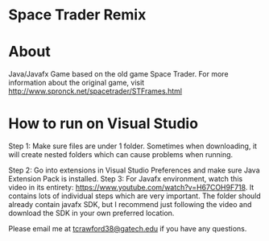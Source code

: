 # Space Trader Remix
# About
Java/Javafx Game based on the old game Space Trader. For more information about the original game, visit http://www.spronck.net/spacetrader/STFrames.html
# How to run on Visual Studio
Step 1: Make sure files are under 1 folder. Sometimes when downloading, it will create nested folders which can cause problems when running.

Step 2: Go into extensions in Visual Studio Preferences and make sure Java Extension Pack is installed.
Step 3: For Javafx environment, watch this video in its entirety: https://www.youtube.com/watch?v=H67COH9F718. It contains lots of individual steps which are very important. The folder should already contain javafx SDK, but I recommend just following the video and download the SDK in your own preferred location.

Please email me at tcrawford38@gatech.edu if you have any questions.
